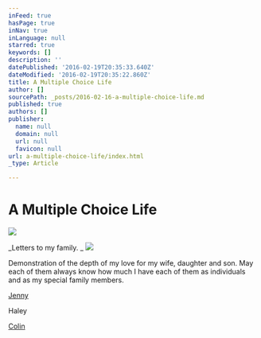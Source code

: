 ```yaml
---
inFeed: true
hasPage: true
inNav: true
inLanguage: null
starred: true
keywords: []
description: ''
datePublished: '2016-02-19T20:35:33.640Z'
dateModified: '2016-02-19T20:35:22.860Z'
title: A Multiple Choice Life
author: []
sourcePath: _posts/2016-02-16-a-multiple-choice-life.md
published: true
authors: []
publisher:
  name: null
  domain: null
  url: null
  favicon: null
url: a-multiple-choice-life/index.html
_type: Article

---
```

# A Multiple Choice Life
![](https://the-grid-user-content.s3-us-west-2.amazonaws.com/620d0725-9400-4695-9e26-e5b419a96edc.jpg)

_Letters to my family. _
![](https://the-grid-user-content.s3-us-west-2.amazonaws.com/a4a5f183-4729-4ebf-ab50-4327c5e231da.JPG)

Demonstration of the depth of my love for my wife, daughter and son. May each of them always know how much I have each of them as individuals and as my special family members.

[Jenny ][0]

Haley

[Colin][1]

[0]: http://www.bradleyleese.com/jenny/
[1]: http://www.bradleyleese.com/colin/